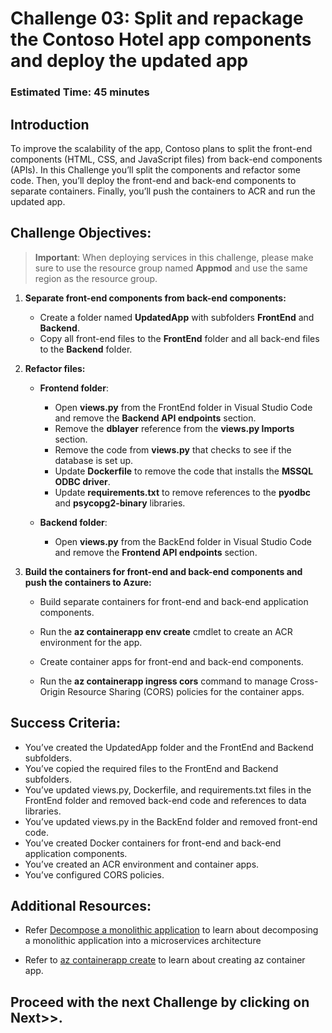 # Challenge 03: Split and repackage the Contoso Hotel app components and deploy the updated app

### Estimated Time: 45 minutes

## Introduction

To improve the scalability of the app, Contoso plans to split the front-end components (HTML, CSS, and JavaScript files) from back-end components (APIs). In this Challenge you’ll split the components and refactor some code. Then, you’ll deploy the front-end and back-end components to separate containers. Finally, you’ll push the containers to ACR and run the updated app.

## Challenge Objectives:

> **Important**: When deploying services in this challenge, please make sure to use the resource group named **Appmod** and use the same region as the resource group.

1. **Separate front-end components from back-end components:**

   - Create a folder named **UpdatedApp** with subfolders **FrontEnd** and **Backend**.
   - Copy all front-end files to the **FrontEnd** folder and all back-end files to the **Backend** folder.

1. **Refactor files:**

   - **Frontend folder**:

      - Open **views.py** from the FrontEnd folder in Visual Studio Code and remove the **Backend API endpoints** section.
      - Remove the **dblayer** reference from the **views.py Imports** section.
      - Remove the code from **views.py** that checks to see if the database is set up.
      - Update **Dockerfile** to remove the code that installs the **MSSQL ODBC driver**.
      - Update **requirements.txt** to remove references to the **pyodbc** and **psycopg2-binary** libraries.

   - **Backend folder**:   

      - Open **views.py** from the BackEnd folder in Visual Studio Code and remove the **Frontend API endpoints** section.

1. **Build the containers for front-end and back-end components and push the containers to Azure:**   

   - Build separate containers for front-end and back-end application components.
   - Run the **az containerapp env create** cmdlet to create an ACR environment for the app.
   - Create container apps for front-end and back-end components.
   - Run the **az containerapp ingress cors** command to manage Cross-Origin Resource Sharing (CORS) policies for the container apps.

     <validation step="207cf525-c031-4b78-87e0-309f7f9f3b25" />   

## Success Criteria:

- You’ve created the UpdatedApp folder and the FrontEnd and Backend subfolders.
- You’ve copied the required files to the FrontEnd and Backend subfolders.
- You’ve updated views.py, Dockerfile, and requirements.txt files in the FrontEnd folder and removed back-end code and references to data libraries.
- You’ve updated views.py in the BackEnd folder and removed front-end code.
- You’ve created Docker containers for front-end and back-end application components.
- You’ve created an ACR environment and container apps.
- You’ve configured CORS policies.

## Additional Resources:

-  Refer [Decompose a monolithic application](https://learn.microsoft.com/en-us/training/modules/microservices-architecture/) to learn about decomposing a monolithic application into a microservices architecture

-  Refer to [az containerapp create](https://learn.microsoft.com/en-us/cli/azure/containerapp?view=azure-cli-latest#az-containerapp-create) to learn about creating az container app.

## Proceed with the next Challenge by clicking on **Next**>>.



